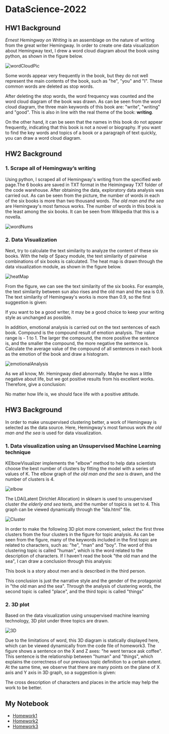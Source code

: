 # DataScience-2022

## HW1 Background
*Ernest Hemingway on Writing* is an assemblage on the nature of writing from the great writer Hemingway. In order to create one data visualization about Hemingway text, I drew a word cloud diagram about the book using python, as shown in the figure below.

![wordCloudPic](https://user-images.githubusercontent.com/96498688/151200165-7d246d24-4390-4b58-b50e-884ee52d1b77.png)

Some words appear very frequently in the book, but they do not well represent the main contents of the book, such as "he", "you" and "I". These common words are deleted as stop words.

After deleting the stop words, the word frequency was counted and the word cloud diagram of the book was drawn. As can be seen from the word cloud diagram, the three main keywords of this book are: "write", "writing" and "good". This is also in line with the real theme of the book: **writing**.

On the other hand, it can be seen that the names in this book do not appear frequently, indicating that this book is not a novel or biography. If you want to find the key words and topics of a book or a paragraph of text quickly, you can draw a word cloud diagram.

## HW2 Background
### 1. Scrape all of Hemingway’s writing
Using python, I scraped all of Hemingway's writing from the specified web page.The 6 books are saved in TXT format in the Heimingway TXT folder of the code warehouse. After obtaining the data, exploratory data analysis was carried out. As can be seen from the picture, the number of words in each of the six books is more than two thousand words. *The old man and the sea* are Hemingway's most famous works. The number of words in this book is the least among the six books. It can be seen from Wikipedia that this is a novella.

![wordNums](https://user-images.githubusercontent.com/96498688/153167170-52f0045b-e7d9-47c9-b958-7f54817276ce.png)

### 2. Data Visualization
Next, try to calculate the text similarity to analyze the content of these six books. With the help of Spacy module, the text similarity of pairwise combinations of six books is calculated. The heat map is drawn through the data visualization module, as shown in the figure below.

![heatMap](https://user-images.githubusercontent.com/96498688/153167260-e7bd2544-18a9-4bb4-801c-072f0afdac09.png)

From the figure, we can see the text similarity of the six books. For example, the text similarity between sun also rises and the old man and the sea is 0.9. The text similarity of Hemingway's works is more than 0.9, so the first suggestion is given:

If you want to be a good writer, it may be a good choice to keep your writing style as unchanged as possible.

In addition, emotional analysis is carried out on the text sentences of each book. Compound is the compound result of emotion analysis. The value range is - 1 to 1. The larger the compound, the more positive the sentence is, and the smaller the compound, the more negative the sentence is. Calculate the average value of the compound of all sentences in each book as the emotion of the book and draw a histogram.

![emotionalAnalysis](https://user-images.githubusercontent.com/96498688/153167225-f63eb12e-c326-459e-a5cd-a8c9bf410585.png)

As we all know, Mr. Hemingway died abnormally. Maybe he was a little negative about life, but we got positive results from his excellent works. Therefore, give a conclusion:

No matter how life is, we should face life with a positive attitude.

## HW3 Background
In order to make unsupervised clustering better, a work of Hemingway is selected as the data source. Here, Hemingway's most famous work *the old man and the sea* is used for data visualization.

### 1. Data visualization using an Unsupervised Machine Learning technique
KElbowVisualizer implements the "elbow" method to help data scientists choose the best number of clusters by fitting the model with a series of values of K. The elbow graph of *the old man and the sea* is drawn, and the number of clusters is 4.

![elbow](https://user-images.githubusercontent.com/96498688/154098485-da661762-c063-4ba6-86d3-2c32055d98aa.png)

The LDA(Latent Dirichlet Allocation) in sklearn is used to unsupervised cluster *the elderly and sea* texts, and the number of topics is set to 4. This graph can be viewed dynamically through the "lda.html" file.

![Cluster](https://user-images.githubusercontent.com/96498688/154098475-865e20c8-85cd-4d2e-9256-6baa79719929.jpg)

In order to make the following 3D plot more convenient, select the first three clusters from the four clusters in the figure for topic analysis. As can be seen from the figure, many of the keywords included in the first topic are related to characters, such as: "he", "man" and "boy". The word of this clustering topic is called "human", which is the word related to the description of characters. If I haven't read the book "the old man and the sea", I can draw a conclusion through this analysis:

This book is a story about men and is described in the third person.

This conclusion is just the narrative style and the gender of the protagonist in "the old man and the sea". Through the analysis of clustering words, the second topic is called "place", and the third topic is called "things"

### 2. 3D plot
Based on the data visualization using unsupervised machine learning technology, 3D plot under three topics are drawn.

![3D](https://user-images.githubusercontent.com/96498688/154098465-8b8e3a72-197f-4e6d-ba24-fdcfe38e33ea.jpg)

Due to the limitations of word, this 3D diagram is statically displayed here, which can be viewed dynamically from the code file of homework3. The figure shows a sentence on the X and Z axes: "he went terrace ask coffee". This sentence is the relationship between "human" and "things", which explains the correctness of our previous topic definition to a certain extent. At the same time, we observe that there are many points on the plane of X axis and Y axis in 3D graph, so a suggestion is given:

The cross description of characters and places in the article may help the work to be better.


## My Notebook

* [Homework1](https://github.com/Yueyuetian1/DataScience-2022/blob/main/HW1/HWEEK1.ipynb)
* [Homework2](https://github.com/Yueyuetian1/DataScience-2022/blob/main/HW2/HWEEK2.ipynb)
* [Homework3](https://github.com/Yueyuetian1/DataScience-2022/blob/main/HW3/HWEEk3.ipynb)
